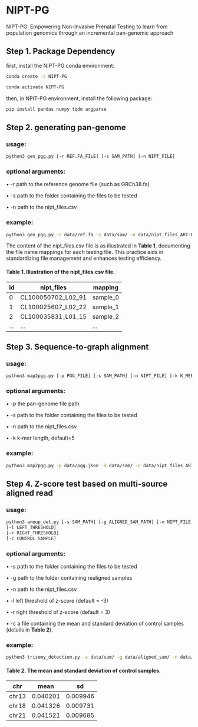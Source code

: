 # NIPT-PG
NIPT-PG: Empowering Non-Invasive Prenatal Testing to learn from population genomics through an incremental pan-genomic approach

## Step 1. Package Dependency
first, install the NIPT-PG conda environment:
```bash
conda create -c NIPT-PG
```
```bash
conda activate NIPT-PG
```
then, in NPIT-PG environment, install the following package:
```bash
pip install pandas numpy tqdm argparse
```

## Step 2. generating pan-genome
### usage:
```bash
python3 gen_pgg.py [-r REF.FA_FILE] [-s SAM_PATH] [-n NIPT_FILE]
```
### optional arguments: 
• -r path to the reference genome file (such as GRCh38.fa)

• -s path to the folder containing the files to be tested

• -n path to the nipt_files.csv

### example:
```bash
python3 gen_pgg.py -r data/ref.fa -s data/sam/ -n data/nipt_files_ART-Random.csv
```
The content of the nipt_files.csv file is as illustrated in **Table 1**, documenting the file name mappings for each testing file. This practice aids in standardizing file management and enhances testing efficiency.

#### Table 1. Illustration of the nipt_files.csv file.

| id | nipt_files | mapping |
|--------|--------|--------|
| 0   | CL100050702_L02_91   | sample_0   |
| 1   | CL100025607_L02_22   | sample_1   |
| 2   | CL100035831_L01_15   | sample_2   |
| ...   |...   | ...   |

## Step 3. Sequence-to-graph alignment
### usage:
```bash
python3 map2pgg.py [-p PGG_FILE] [-s SAM_PATH] [-n NIPT_FILE] [-k K_MER]
```
### optional arguments: 
• -p the pan-genome file path

• -s path to the folder containing the files to be tested

• -n path to the nipt_files.csv

• -k k-mer length, default=5

### example:
```bash
python3 map2pgg.py -p data/pgg.json -s data/sam/ -n data/nipt_files_ART-Random.csv -k 5
```

## Step 4. Z-score test based on multi-source aligned read
### usage:
```bash
python3 aneup_det.py [-s SAM_PATH] [-g ALIGNED_SAM_PATH] [-n NIPT_FILE] 
[-l LEFT_THRESHOLD] 
[-r RIGHT_THRESHOLD]
[-c CONTROL SAMPLE]
```
### optional arguments: 
• -s path to the folder containing the files to be tested

• -g path to the folder containing realigned samples

• -n path to the nipt_files.csv

• -l left threshold of z-score (default = -3)

• -r right threshold of z-score (default = 3)

• -c a file containing the mean and standard deviation of control samples (details in **Table 2**).

### example:
```bash
python3 trisomy_detection.py -s data/sam/ -g data/aligned_sam/ -n data/nipt_files_ART-Random.csv -l -3 -r 3 -c data/control_group (AR).csv
```
#### Table 2. The mean and standard deviation of control samples.

| chr | mean | sd |
|--------|--------|--------|
| chr13   | 0.040201   | 0.009946   |
| chr18   | 0.041326   | 0.009731   |
| chr21   | 0.041521   | 0.009685   |



